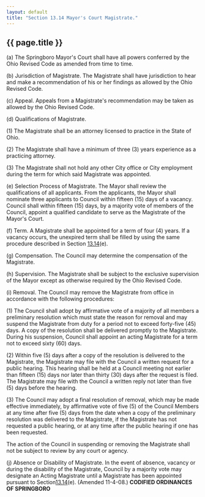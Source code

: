 ```yaml
---
layout: default 
title: "Section 13.14 Mayor's Court Magistrate."
---
```


{{ page.title }}
----------------

​(a) The Springboro Mayor's Court shall have all powers conferred by the
Ohio Revised Code as amended from time to time.

​(b) Jurisdiction of Magistrate. The Magistrate shall have jurisdiction
to hear and make a recommendation of his or her findings as allowed by
the Ohio Revised Code.

​(c) Appeal. Appeals from a Magistrate's recommendation may be taken as
allowed by the Ohio Revised Code.

​(d) Qualifications of Magistrate.

​(1) The Magistrate shall be an attorney licensed to practice in the
State of Ohio.

​(2) The Magistrate shall have a minimum of three (3) years experience
as a practicing attorney.

​(3) The Magistrate shall not hold any other City office or City
employment during the term for which said Magistrate was appointed.

​(e) Selection Process of Magistrate. The Mayor shall review the
qualifications of all applicants. From the applicants, the Mayor shall
nominate three applicants to Council within fifteen (15) days of a
vacancy. Council shall within fifteen (15) days, by a majority vote of
members of the Council, appoint a qualified candidate to serve as the
Magistrate of the Mayor's Court.

​(f) Term. A Magistrate shall be appointed for a term of four (4) years.
If a vacancy occurs, the unexpired term shall be filled by using the
same procedure described in Section [13.14](14eb4ffb.html)(e).

​(g) Compensation. The Council may determine the compensation of the
Magistrate.

​(h) Supervision. The Magistrate shall be subject to the exclusive
supervision of the Mayor except as otherwise required by the Ohio
Revised Code.

​(i) Removal. The Council may remove the Magistrate from office in
accordance with the following procedures:

​(1) The Council shall adopt by affirmative vote of a majority of all
members a preliminary resolution which must state the reason for removal
and may suspend the Magistrate from duty for a period not to exceed
forty-five (45) days. A copy of the resolution shall be delivered
promptly to the Magistrate. During his suspension, Council shall appoint
an acting Magistrate for a term not to exceed sixty (60) days.

​(2) Within five (5) days after a copy of the resolution is delivered to
the Magistrate, the Magistrate may file with the Council a written
request for a public hearing. This hearing shall be held at a Council
meeting not earlier than fifteen (15) days nor later than thirty (30)
days after the request is filed. The Magistrate may file with the
Council a written reply not later than five (5) days before the hearing.

​(3) The Council may adopt a final resolution of removal, which may be
made effective immediately, by affirmative vote of five (5) of the
Council Members at any time after five (5) days from the date when a
copy of the preliminary resolution was delivered to the Magistrate, if
the Magistrate has not requested a public hearing, or at any time after
the public hearing if one has been requested.

The action of the Council in suspending or removing the Magistrate shall
not be subject to review by any court or agency.

​(j) Absence or Disability of Magistrate. In the event of absence,
vacancy or during the disability of the Magistrate, Council by a
majority vote may designate an Acting Magistrate until a Magistrate has
been appointed pursuant to Section[13.14](14eb4ffb.html)(e). (Amended
11-4-08.) **CODIFIED ORDINANCES OF SPRINGBORO**
